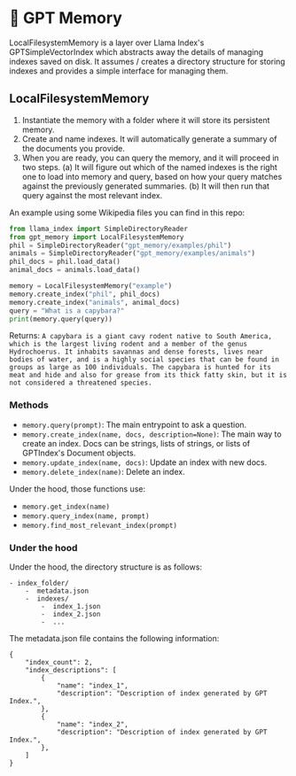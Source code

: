 # 🧠 GPT Memory

LocalFilesystemMemory is a layer over Llama Index's GPTSimpleVectorIndex which abstracts away the details of managing indexes saved on disk. It assumes / creates a directory structure for storing indexes and provides a simple interface for managing them.

## LocalFilesystemMemory

1. Instantiate the memory with a folder where it will store its persistent memory.
2. Create and name indexes. It will automatically generate a summary of the documents you provide.
3. When you are ready, you can query the memory, and it will proceed in two steps. (a) It will figure out which of the named indexes is the right one to load into memory and query, based on how your query matches against the previously generated summaries. (b) It will then run that query against the most relevant index.

An example using some Wikipedia files you can find in this repo:

```python
from llama_index import SimpleDirectoryReader
from gpt_memory import LocalFilesystemMemory
phil = SimpleDirectoryReader("gpt_memory/examples/phil")
animals = SimpleDirectoryReader("gpt_memory/examples/animals")
phil_docs = phil.load_data()
animal_docs = animals.load_data()

memory = LocalFilesystemMemory("example")
memory.create_index("phil", phil_docs)
memory.create_index("animals", animal_docs)
query = "What is a capybara?"
print(memory.query(query))
```

Returns: ```A capybara is a giant cavy rodent native to South America, which is the largest living rodent and a member of the genus Hydrochoerus. It inhabits savannas and dense forests, lives near bodies of water, and is a highly social species that can be found in groups as large as 100 individuals. The capybara is hunted for its meat and hide and also for grease from its thick fatty skin, but it is not considered a threatened species.```

### Methods

- ```memory.query(prompt)```: The main entrypoint to ask a question.
- ```memory.create_index(name, docs, description=None)```: The main way to create an index. Docs can be strings, lists of strings, or lists of GPTIndex's Document objects.
- ```memory.update_index(name, docs)```: Update an index with new docs.
- ```memory.delete_index(name)```: Delete an index.

Under the hood, those functions use:
- ```memory.get_index(name)```
- ```memory.query_index(name, prompt)```
- ```memory.find_most_relevant_index(prompt)```


### Under the hood
Under the hood, the directory structure is as follows:
```
- index_folder/
    -  metadata.json
    -  indexes/
        -  index_1.json
        -  index_2.json
        -  ...
```

The metadata.json file contains the following information:

```
{
    "index_count": 2,
    "index_descriptions": [
        {
            "name": "index_1",
            "description": "Description of index generated by GPT Index.",
        },
        {
            "name": "index_2",
            "description": "Description of index generated by GPT Index.",
        },
    ]
}
```


